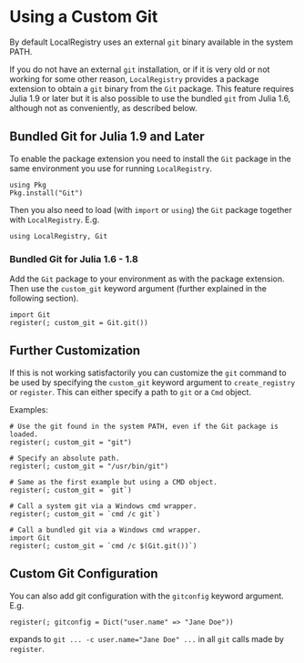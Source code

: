 # Using a Custom Git

By default LocalRegistry uses an external `git` binary available in
the system PATH.

If you do not have an external `git` installation, or if it is very
old or not working for some other reason, `LocalRegistry` provides a
package extension to obtain a `git` binary from the `Git` package.
This feature requires Julia 1.9 or later but it is also possible to
use the bundled `git` from Julia 1.6, although not as
conveniently, as described below.

## Bundled Git for Julia 1.9 and Later

To enable the package extension you need to install the `Git` package
in the same environment you use for running `LocalRegistry`.
```
using Pkg
Pkg.install("Git")
```

Then you also need to load (with `import` or `using`) the `Git`
package together with `LocalRegistry`. E.g.
```
using LocalRegistry, Git
```

### Bundled Git for Julia 1.6 - 1.8

Add the `Git` package to your environment as with the package
extension. Then use the `custom_git` keyword argument (further
explained in the following section).

```
import Git
register(; custom_git = Git.git())
```

## Further Customization

If this is not working satisfactorily you can customize the `git`
command to be used by specifying the `custom_git` keyword argument to
`create_registry` or `register`. This can either specify a path to
`git` or a `Cmd` object.

Examples:

```
# Use the git found in the system PATH, even if the Git package is loaded.
register(; custom_git = "git")

# Specify an absolute path.
register(; custom_git = "/usr/bin/git")

# Same as the first example but using a CMD object.
register(; custom_git = `git`)

# Call a system git via a Windows cmd wrapper.
register(; custom_git = `cmd /c git`)

# Call a bundled git via a Windows cmd wrapper.
import Git
register(; custom_git = `cmd /c $(Git.git())`)
```

## Custom Git Configuration

You can also add git configuration with the `gitconfig` keyword
argument. E.g.

```
register(; gitconfig = Dict("user.name" => "Jane Doe"))
```

expands to `git ... -c user.name="Jane Doe" ...` in all `git` calls
made by `register`.
